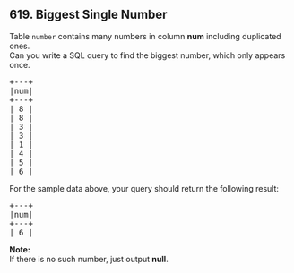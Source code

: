 ## 619. Biggest Single Number

<p>
Table <code>number</code> contains many numbers in column <b>num</b> including duplicated ones.<br>
Can you write a SQL query to find the biggest number, which only appears once.<br>
</p>
<pre>+---+
|num|
+---+
| 8 |
| 8 |
| 3 |
| 3 |
| 1 |
| 4 |
| 5 |
| 6 | 
</pre>
For the sample data above, your query should return the following result:
<pre>+---+
|num|
+---+
| 6 |
</pre>
<b>Note:</b><br> If there is no such number, just output <b>null</b>.<p></p>

